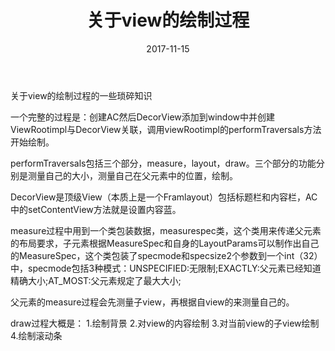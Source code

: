 ﻿---
title: 关于view的绘制过程
date: 2017-11-15
categories: android
tags:
- 绘制过程
- view
---

关于view的绘制过程的一些琐碎知识

<!-- begin -->

一个完整的过程是：创建AC然后DecorView添加到window中并创建ViewRootimpl与DecorView关联，调用viewRootimpl的performTraversals方法开始绘制。

performTraversals包括三个部分，measure，layout，draw。三个部分的功能分别是测量自己的大小，测量自己在父元素中的位置，绘制。

DecorView是顶级View（本质上是一个Framlayout）包括标题栏和内容栏，AC中的setContentView方法就是设置内容蓝。

measure过程中用到一个类包装数据，measurespec类，这个类用来传递父元素的布局要求，子元素根据MeasureSpec和自身的LayoutParams可以制作出自己的MeasureSpec，这个类包装了specmode和specsize2个参数到一个int（32）中，specmode包括3种模式：UNSPECIFIED:无限制;EXACTLY:父元素已经知道精确大小;AT_MOST:父元素规定了最大大小;

父元素的measure过程会先测量子view，再根据自view的来测量自己的。

draw过程大概是：
1.绘制背景
2.对view的内容绘制
3.对当前view的子view绘制
4.绘制滚动条

